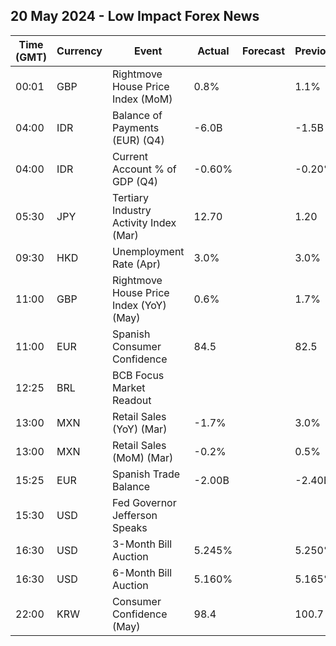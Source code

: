 ## 20 May 2024 - Low Impact Forex News

| Time (GMT) | Currency | Event | Actual | Forecast | Previous |
|------|----------|-------|--------|----------|----------|
| 00:01 | GBP | Rightmove House Price Index (MoM) | 0.8% |  | 1.1% |
| 04:00 | IDR | Balance of Payments (EUR) (Q4) | -6.0B |  | -1.5B |
| 04:00 | IDR | Current Account % of GDP (Q4) | -0.60% |  | -0.20% |
| 05:30 | JPY | Tertiary Industry Activity Index (Mar) | 12.70 |  | 1.20 |
| 09:30 | HKD | Unemployment Rate (Apr) | 3.0% |  | 3.0% |
| 11:00 | GBP | Rightmove House Price Index (YoY) (May) | 0.6% |  | 1.7% |
| 11:00 | EUR | Spanish Consumer Confidence | 84.5 |  | 82.5 |
| 12:25 | BRL | BCB Focus Market Readout |  |  |  |
| 13:00 | MXN | Retail Sales (YoY) (Mar) | -1.7% |  | 3.0% |
| 13:00 | MXN | Retail Sales (MoM) (Mar) | -0.2% |  | 0.5% |
| 15:25 | EUR | Spanish Trade Balance | -2.00B |  | -2.40B |
| 15:30 | USD | Fed Governor Jefferson Speaks |  |  |  |
| 16:30 | USD | 3-Month Bill Auction | 5.245% |  | 5.250% |
| 16:30 | USD | 6-Month Bill Auction | 5.160% |  | 5.165% |
| 22:00 | KRW | Consumer Confidence (May) | 98.4 |  | 100.7 |
